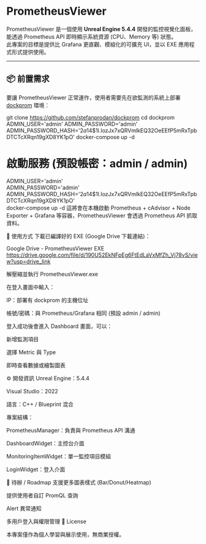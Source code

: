 # PrometheusViewer

PrometheusViewer 是一個使用 **Unreal Engine 5.4.4** 開發的監控視覺化面板，能透過 Prometheus API 即時顯示系統資源 (CPU、Memory 等) 狀態。  
此專案的目標是提供比 Grafana 更直觀、模組化的可擴充 UI，並以 EXE 應用程式形式提供使用。

---

## 📦 前置需求

要讓 PrometheusViewer 正常運作，使用者需要先在欲監測的系統上部署 [dockprom](https://github.com/stefanprodan/dockprom) 環境：


git clone https://github.com/stefanprodan/dockprom
cd dockprom
ADMIN_USER='admin' ADMIN_PASSWORD='admin' ADMIN_PASSWORD_HASH='$2a$14$1l.IozJx7xQRVmlkEQ32OeEEfP5mRxTpbDTCTcXRqn19gXD8YK1pO' docker-compose up -d

# 啟動服務 (預設帳密：admin / admin)
ADMIN_USER='admin' \
ADMIN_PASSWORD='admin' \
ADMIN_PASSWORD_HASH='$2a$14$1l.IozJx7xQRVmlkEQ32OeEEfP5mRxTpbDTCTcXRqn19gXD8YK1pO' \
docker-compose up -d
這將會在本機啟動 Prometheus + cAdvisor + Node Exporter + Grafana 等容器，PrometheusViewer 會透過 Prometheus API 抓取資料。

🚀 使用方式
下載已編譯好的 EXE (Google Drive 下載連結)：

Google Drive - PrometheusViewer EXE
https://drive.google.com/file/d/190U52EkNFpEg6FtEdLaVxMfZh_Vj78vS/view?usp=drive_link

解壓縮並執行 PrometheusViewer.exe

在登入畫面中輸入：

IP：部署有 dockprom 的主機位址

帳號/密碼：與 Prometheus/Grafana 相同 (預設 admin / admin)

登入成功後會進入 Dashboard 畫面，可以：

新增監測項目

選擇 Metric 與 Type

即時查看數據或繪製圖表

⚙️ 開發資訊
Unreal Engine：5.4.4

Visual Studio：2022

語言：C++ / Blueprint 混合

專案結構：

PrometheusManager：負責與 Prometheus API 溝通

DashboardWidget：主控台介面

MonitoringItemWidget：單一監控項目模組

LoginWidget：登入介面

📝 待辦 / Roadmap
 支援更多圖表樣式 (Bar/Donut/Heatmap)

 提供使用者自訂 PromQL 查詢

 Alert 異常通知

 多用戶登入與權限管理
📄 License

本專案僅作為個人學習與展示使用，無商業授權。
